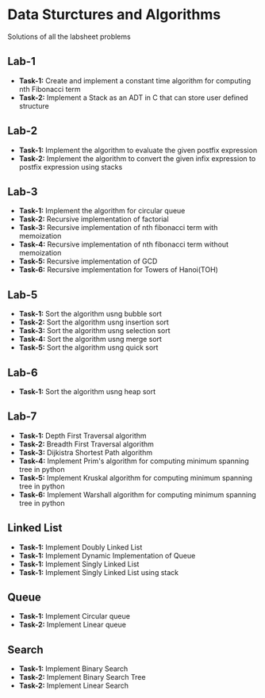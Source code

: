 # Data Sturctures and Algorithms

Solutions of all the labsheet problems

## Lab-1

- **Task-1:** Create and implement a constant time algorithm for computing nth Fibonacci term
- **Task-2:** Implement a Stack as an ADT in C that can store user defined structure

## Lab-2

- **Task-1:** Implement the algorithm to evaluate the given postfix expression
- **Task-2:** Implement the algorithm to convert the given infix expression to postfix expression using stacks

## Lab-3

- **Task-1:** Implement the algorithm for circular queue
- **Task-2:** Recursive implementation of factorial
- **Task-3:** Recursive implementation of nth fibonacci term with memoization
- **Task-4:** Recursive implementation of nth fibonacci term without memoization
- **Task-5:** Recursive implementation of GCD
- **Task-6:** Recursive implementation for Towers of Hanoi(TOH)

## Lab-5

- **Task-1:** Sort the algorithm usng bubble sort
- **Task-2:** Sort the algorithm usng insertion sort
- **Task-3:** Sort the algorithm usng selection sort
- **Task-4:** Sort the algorithm usng merge sort
- **Task-5:** Sort the algorithm usng quick sort

## Lab-6

- **Task-1:** Sort the algorithm usng heap sort

## Lab-7

- **Task-1:** Depth First Traversal algorithm
- **Task-2:** Breadth First Traversal algorithm
- **Task-3:** Dijkistra Shortest Path algorithm
- **Task-4:** Implement Prim's algorithm for computing minimum spanning tree in python
- **Task-5:** Implement Kruskal algorithm for computing minimum spanning tree in python
- **Task-6:** Implement Warshall algorithm for computing minimum spanning tree in python

## Linked List

- **Task-1:** Implement Doubly Linked List
- **Task-1:** Implement Dynamic Implementation of Queue
- **Task-1:** Implement Singly Linked List
- **Task-1:** Implement Singly Linked List using stack

## Queue

- **Task-1:** Implement Circular queue
- **Task-2:** Implement Linear queue

## Search

- **Task-1:** Implement Binary Search
- **Task-2:** Implement Binary Search Tree
- **Task-2:** Implement Linear Search
